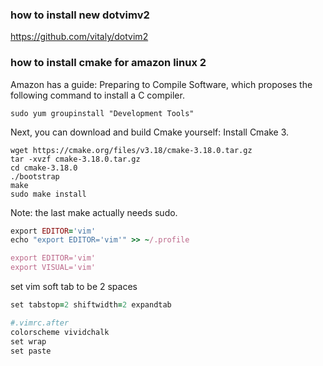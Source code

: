### how to install new dotvimv2

https://github.com/vitaly/dotvim2

### how to install cmake for amazon linux 2
Amazon has a guide: Preparing to Compile Software, which proposes the following command to install a C compiler.
```
sudo yum groupinstall "Development Tools"
```
Next, you can download and build Cmake yourself: Install Cmake 3.
```
wget https://cmake.org/files/v3.18/cmake-3.18.0.tar.gz
tar -xvzf cmake-3.18.0.tar.gz
cd cmake-3.18.0
./bootstrap
make
sudo make install
```
Note: the last make actually needs sudo.


```ruby
export EDITOR='vim'
echo "export EDITOR='vim'" >> ~/.profile

export EDITOR='vim'
export VISUAL='vim'

```

set vim soft tab to be 2 spaces

```ruby
set tabstop=2 shiftwidth=2 expandtab
```



```ruby
#.vimrc.after
colorscheme vividchalk
set wrap
set paste
```
